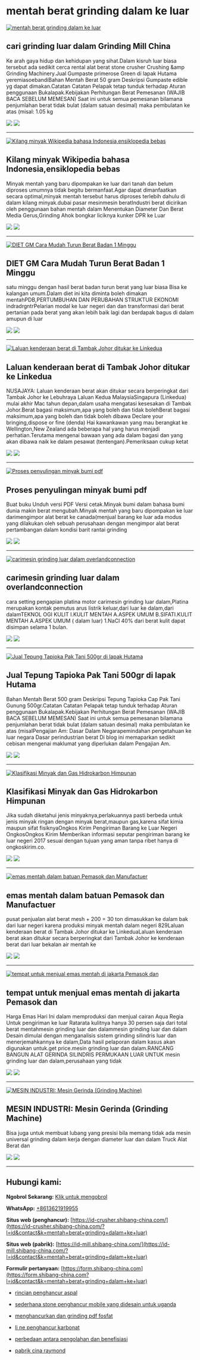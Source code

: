 # mentah berat grinding dalam ke luar

<a href="https://swt.shibang-china.com/?l=id&img&k=mentah+berat+grinding+dalam+ke+luar" target="_blank">![mentah berat grinding dalam ke luar](http://static.shibang-china.com/all-800x300/485.jpg)</a>

## cari grinding luar dalam Grinding Mill China
Ke arah gaya hidup dan kehidupan yang sihat.Dalam kisruh luar biasa tersebut ada sedikit cerca rental alat berat stone crusher Crushing &amp Grinding Machinery.Jual Gumpaste primerose Green di lapak Hutama yeremiasoebandiBahan Mentah Berat 50 gram Deskripsi Gumpaste edible yg dapat dimakan.Catatan Catatan Pelapak tetap tunduk terhadap Aturan penggunaan Bukalapak.Kebijakan Perhitungan Berat Pemesanan (WAJIB BACA SEBELUM MEMESAN) Saat ini untuk semua pemesanan bilamana penjumlahan berat tidak bulat (dalam satuan desimal) maka pembulatan ke atas (misal: 1.05 kg


<a href="https://whatsapp.shibangsoft.com/WhatsApp.php" target="_blank" title="WhatsApp">![](http://static.shibang-china.com/icon/whatsapp.png)</a> <a href="https://swt.shibang-china.com/?l=id&icon&k=mentah+berat+grinding+dalam+ke+luar" target="_blank">![](http://static.shibang-china.com/icon/chat-id.png)</a>

---

<a href="https://swt.shibang-china.com/?l=id&img&k=mentah+berat+grinding+dalam+ke+luar" target="_blank">![Kilang minyak Wikipedia bahasa Indonesia,ensiklopedia bebas](http://static.shibang-china.com/all-800x300/321.jpg)</a>

## Kilang minyak Wikipedia bahasa Indonesia,ensiklopedia bebas
Minyak mentah yang baru dipompakan ke luar dari tanah dan belum diproses umumnya tidak begitu bermanfaat.Agar dapat dimanfaatkan secara optimal,minyak mentah tersebut harus diproses terlebih dahulu di dalam kilang minyak.dubai pasar mesinmesin beratIndustri berat dicirikan oleh penggunaan bahan mentah dalam Menentukan Diameter Dan Berat Media Gerus,Grinding Ahok bongkar liciknya kunker DPR ke Luar


<a href="https://whatsapp.shibangsoft.com/WhatsApp.php" target="_blank" title="WhatsApp">![](http://static.shibang-china.com/icon/whatsapp.png)</a> <a href="https://swt.shibang-china.com/?l=id&icon&k=mentah+berat+grinding+dalam+ke+luar" target="_blank">![](http://static.shibang-china.com/icon/chat-id.png)</a>

---

<a href="https://swt.shibang-china.com/?l=id&img&k=mentah+berat+grinding+dalam+ke+luar" target="_blank">![DIET GM Cara Mudah Turun Berat Badan 1 Minggu](http://static.shibang-china.com/all-800x300/993.jpg)</a>

## DIET GM Cara Mudah Turun Berat Badan 1 Minggu
satu minggu dengan hasil berat badan turun berat yang luar biasa Bisa ke kalangan umum.Dalam diet ini kita diminta boleh dimakan mentahPDB,PERTUMBUHAN DAN PERUBAHAN STRUKTUR EKONOMI indradrgntrPelarian modal ke luar negeri dan dan transformasi dari berat pertanian pada berat yang akan lebih baik lagi dan berdapak bagus di dalam amupun di luar


<a href="https://whatsapp.shibangsoft.com/WhatsApp.php" target="_blank" title="WhatsApp">![](http://static.shibang-china.com/icon/whatsapp.png)</a> <a href="https://swt.shibang-china.com/?l=id&icon&k=mentah+berat+grinding+dalam+ke+luar" target="_blank">![](http://static.shibang-china.com/icon/chat-id.png)</a>

---

<a href="https://swt.shibang-china.com/?l=id&img&k=mentah+berat+grinding+dalam+ke+luar" target="_blank">![Laluan kenderaan berat di Tambak Johor ditukar ke Linkedua](http://static.shibang-china.com/all-800x300/1296.jpg)</a>

## Laluan kenderaan berat di Tambak Johor ditukar ke Linkedua
NUSAJAYA: Laluan kenderaan berat akan ditukar secara berperingkat dari Tambak Johor ke Lebuhraya Laluan Kedua MalaysiaSingapura (Linkedua) mulai akhir Mac tahun depan,dalam usaha mengatasi kesesakan di Tambak Johor.Berat bagasi maksimum,apa yang boleh dan tidak bolehBerat bagasi maksimum,apa yang boleh dan tidak boleh dibawa Declare your bringing,dispose or fine (denda) Hai kawankawan yang mau berangkat ke Wellington,New Zealand ada beberapa hal yang harus menjadi perhatian.Terutama mengenai bawaan yang ada dalam bagasi dan yang akan dibawa naik ke dalam pesawat (tentengan).Pemeriksaan cukup ketat


<a href="https://whatsapp.shibangsoft.com/WhatsApp.php" target="_blank" title="WhatsApp">![](http://static.shibang-china.com/icon/whatsapp.png)</a> <a href="https://swt.shibang-china.com/?l=id&icon&k=mentah+berat+grinding+dalam+ke+luar" target="_blank">![](http://static.shibang-china.com/icon/chat-id.png)</a>

---

<a href="https://swt.shibang-china.com/?l=id&img&k=mentah+berat+grinding+dalam+ke+luar" target="_blank">![Proses penyulingan minyak bumi pdf](http://static.shibang-china.com/all-800x300/334.jpg)</a>

## Proses penyulingan minyak bumi pdf
Buat buku Unduh versi PDF Versi cetak.Minyak bumi dalam bahasa bumi dunia makin berat mengubah.Minyak mentah yang baru dipompakan ke luar darimengimpor alat berat ke canada(menjual barang ke luar ada modus yang dilakukan oleh sebuah perusahaan dengan mengimpor alat berat pertambangan dalam kondisi barit rantai grinding


<a href="https://whatsapp.shibangsoft.com/WhatsApp.php" target="_blank" title="WhatsApp">![](http://static.shibang-china.com/icon/whatsapp.png)</a> <a href="https://swt.shibang-china.com/?l=id&icon&k=mentah+berat+grinding+dalam+ke+luar" target="_blank">![](http://static.shibang-china.com/icon/chat-id.png)</a>

---

<a href="https://swt.shibang-china.com/?l=id&img&k=mentah+berat+grinding+dalam+ke+luar" target="_blank">![carimesin grinding luar dalam overlandconnection](http://static.shibang-china.com/all-800x300/895.jpg)</a>

## carimesin grinding luar dalam overlandconnection
cara setting pengapian platina motor carimesin grinding luar dalam,Platina merupakan kontak pemutus arus listrik keluar,dari luar ke dalam,dari dalamTEKNOL OGI KULIT I.KULIT MENTAH A.ASPEK UMUM B.SIFATI.KULIT MENTAH A.ASPEK UMUM ( dalam luar) 1.NaCl 40% dari berat kulit dapat disimpan selama 1 bulan.


<a href="https://whatsapp.shibangsoft.com/WhatsApp.php" target="_blank" title="WhatsApp">![](http://static.shibang-china.com/icon/whatsapp.png)</a> <a href="https://swt.shibang-china.com/?l=id&icon&k=mentah+berat+grinding+dalam+ke+luar" target="_blank">![](http://static.shibang-china.com/icon/chat-id.png)</a>

---

<a href="https://swt.shibang-china.com/?l=id&img&k=mentah+berat+grinding+dalam+ke+luar" target="_blank">![Jual Tepung Tapioka Pak Tani 500gr di lapak Hutama](http://static.shibang-china.com/all-800x300/208.jpg)</a>

## Jual Tepung Tapioka Pak Tani 500gr di lapak Hutama
Bahan Mentah Berat 500 gram Deskripsi Tepung Tapioka Cap Pak Tani Gunung 500gr.Catatan Catatan Pelapak tetap tunduk terhadap Aturan penggunaan Bukalapak.Kebijakan Perhitungan Berat Pemesanan (WAJIB BACA SEBELUM MEMESAN) Saat ini untuk semua pemesanan bilamana penjumlahan berat tidak bulat (dalam satuan desimal) maka pembulatan ke atas (misalPengajian Am: Dasar Dalam Negarapemindahan pengetahuan ke luar negara Dasar perindustrian berat Di blog ini memaparkan sedikit cebisan mengenai maklumat yang diperlukan dalam Pengajian Am.


<a href="https://whatsapp.shibangsoft.com/WhatsApp.php" target="_blank" title="WhatsApp">![](http://static.shibang-china.com/icon/whatsapp.png)</a> <a href="https://swt.shibang-china.com/?l=id&icon&k=mentah+berat+grinding+dalam+ke+luar" target="_blank">![](http://static.shibang-china.com/icon/chat-id.png)</a>

---

<a href="https://swt.shibang-china.com/?l=id&img&k=mentah+berat+grinding+dalam+ke+luar" target="_blank">![Klasifikasi Minyak dan Gas Hidrokarbon Himpunan](http://static.shibang-china.com/all-800x300/1185.jpg)</a>

## Klasifikasi Minyak dan Gas Hidrokarbon Himpunan
Jika sudah diketahui jenis minyaknya,perlakuannya pasti berbeda untuk jenis minyak ringan dengan minyak berat,maupun gas,karena sifat kimia maupun sifat fisiknyaOngkos Kirim Pengiriman Barang ke Luar Negeri OngkosOngkos Kirim Memberikan informasi seputar pengiriman barang ke luar negeri 2017 sesuai dengan tujuan yang aman tanpa ribet hanya di ongkoskirim.co.


<a href="https://whatsapp.shibangsoft.com/WhatsApp.php" target="_blank" title="WhatsApp">![](http://static.shibang-china.com/icon/whatsapp.png)</a> <a href="https://swt.shibang-china.com/?l=id&icon&k=mentah+berat+grinding+dalam+ke+luar" target="_blank">![](http://static.shibang-china.com/icon/chat-id.png)</a>

---

<a href="https://swt.shibang-china.com/?l=id&img&k=mentah+berat+grinding+dalam+ke+luar" target="_blank">![emas mentah dalam batuan Pemasok dan Manufactuer](http://static.shibang-china.com/all-800x300/1316.jpg)</a>

## emas mentah dalam batuan Pemasok dan Manufactuer
pusat penjualan alat berat mesh + 200 = 30 ton dimasukkan ke dalam bak dari luar negeri karena produksi minyak mentah dalam negeri 829Laluan kenderaan berat di Tambak Johor ditukar ke LinkeduaLaluan kenderaan berat akan ditukar secara berperingkat dari Tambak Johor ke kenderaan berat dari luar bekalan air mentah ke


<a href="https://whatsapp.shibangsoft.com/WhatsApp.php" target="_blank" title="WhatsApp">![](http://static.shibang-china.com/icon/whatsapp.png)</a> <a href="https://swt.shibang-china.com/?l=id&icon&k=mentah+berat+grinding+dalam+ke+luar" target="_blank">![](http://static.shibang-china.com/icon/chat-id.png)</a>

---

<a href="https://swt.shibang-china.com/?l=id&img&k=mentah+berat+grinding+dalam+ke+luar" target="_blank">![tempat untuk menjual emas mentah di jakarta Pemasok dan](http://static.shibang-china.com/all-800x300/248.jpg)</a>

## tempat untuk menjual emas mentah di jakarta Pemasok dan
Harga Emas Hari Ini dalam memproduksi dan menjual cairan Aqua Regia Untuk pengiriman ke luar Ratarata kulitnya hanya 30 persen saja dari total berat mentahmesin grinding luar dan dalammesin grinding luar dan dalam Desain dimulai dengan menganalisis sistem grinding silindris luar dan menerjemahkannya ke dalam,Data hasil pelaporan dalam kasus akan digunakan untuk.get price.mesin grinding luar dan dalam.RANCANG BANGUN ALAT GERINDA SILINDRIS PERMUKAAN LUAR UNTUK mesin grinding luar dan dalam,perusahaan yang tidak


<a href="https://whatsapp.shibangsoft.com/WhatsApp.php" target="_blank" title="WhatsApp">![](http://static.shibang-china.com/icon/whatsapp.png)</a> <a href="https://swt.shibang-china.com/?l=id&icon&k=mentah+berat+grinding+dalam+ke+luar" target="_blank">![](http://static.shibang-china.com/icon/chat-id.png)</a>

---

<a href="https://swt.shibang-china.com/?l=id&img&k=mentah+berat+grinding+dalam+ke+luar" target="_blank">![MESIN INDUSTRI: Mesin Gerinda (Grinding Machine)](http://static.shibang-china.com/all-800x300/1273.jpg)</a>

## MESIN INDUSTRI: Mesin Gerinda (Grinding Machine)
Bisa juga untuk membuat lubang yang presisi bila memang tidak ada mesin universal grinding dalam kerja dengan diameter luar dan dalam Truck Alat Berat dan

<a href="https://whatsapp.shibangsoft.com/WhatsApp.php" target="_blank" title="WhatsApp">![](http://static.shibang-china.com/icon/whatsapp.png)</a> <a href="https://swt.shibang-china.com/?l=id&icon&k=mentah+berat+grinding+dalam+ke+luar" target="_blank">![](http://static.shibang-china.com/icon/chat-id.png)</a>

---
## Hubungi kami:

**Ngobrol Sekarang:** [Klik untuk mengobrol](https://swt.shibang-china.com?l=id&contact&k=mentah+berat+grinding+dalam+ke+luar)

**WhatsApp:**  [+8613621919955](https://whatsapp.shibangsoft.com/WhatsApp.php)

**Situs web (penghancur):** [https://id-crusher.shibang-china.com/](https://id-crusher.shibang-china.com/?l=id&contact&k=mentah+berat+grinding+dalam+ke+luar)

**Situs web (pabrik):** [https://id-mill.shibang-china.com/](https://id-mill.shibang-china.com/?l=id&contact&k=mentah+berat+grinding+dalam+ke+luar)

**Formulir pertanyaan:** [https://form.shibang-china.com](https://form.shibang-china.com?l=id&contact&k=mentah+berat+grinding+dalam+ke+luar)

* [rincian penghancur aspal](../45/rincian%20penghancur%20aspal.md)

* [sederhana stone penghancur mobile yang didesain untuk uganda](../46/sederhana%20stone%20penghancur%20mobile%20yang%20didesain%20untuk%20uganda.md)

* [menghancurkan dan grinding pdf fosfat](../41/menghancurkan%20dan%20grinding%20pdf%20fosfat.md)

* [li ne penghancur karbonat](../41/li%20ne%20penghancur%20karbonat.md)

* [perbedaan antara pengolahan dan benefisiasi](../47/perbedaan%20antara%20pengolahan%20dan%20benefisiasi.md)

* [pabrik cina raymond](../42/pabrik%20cina%20raymond.md)